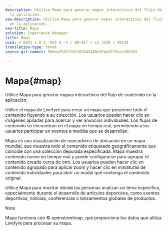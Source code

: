 ```yaml
---
description: Utilice Mapa para generar mapas interactivos del flujo de contenido en
  la aplicación.
seo-description: Utilice Mapa para generar mapas interactivos del flujo de contenido
  en la aplicación.
seo-title: Mapa
solution: Experience Manager
title: Mapa
uuid: e 6021 a 8 a -055 d -4 c 60-817 c-ca 3236 c 48159
translation-type: tm+mt
source-git-commit: 566ea2587f101202045488e9f4edf73ece100293

---
```



# Mapa{#map}

Utilice Mapa para generar mapas interactivos del flujo de contenido en la aplicación.

Utilice el mapa de Livefyre para crear un mapa que posicione todo el contenido fluyendo a su colección. Los usuarios pueden hacer clic en imágenes apiladas para acercar y ver anuncios individuales. Los flujos de contenido se encuentran en el mapa en tiempo real, permitiendo a los usuarios participar en eventos a medida que se desarrollan.

Mapa es una visualización de marcadores de ubicación en un mapa mundial, que muestra todo el contenido etiquetado geográficamente que coincide con una colección depurada especificada. Mapa muestra contenido nuevo en tiempo real y puede configurarse para agrupar el contenido creado cerca de otro. Los usuarios pueden hacer clic en contenido agrupado para aplicar zoom y hacer clic en miniaturas de contenido individuales para abrir un modal que contenga el contenido original.

Utilice Mapa para mostrar dónde las personas analizan un tema específico, especialmente durante el desarrollo de artículos deportivos, como eventos deportivos, noticias, conferencias o lanzamientos globales de productos.

>[!NOTE]
>
>Mapa funciona con © openstreetmap, que proporciona los datos que utiliza Livefyre para procesar su mapa.

